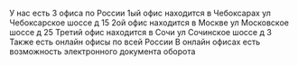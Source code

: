 У нас есть 3 офиса по России
1ый офис находится в Чебоксарах ул Чебоксарское шоссе д 15
2ой офис находится в Москве ул Московское шоссе д 25
Третий офис находится в Сочи ул Сочинское шоссе д 3
Также есть онлайн офисы по всей России
В онлайн офисах есть возможность электронного документа оборота

